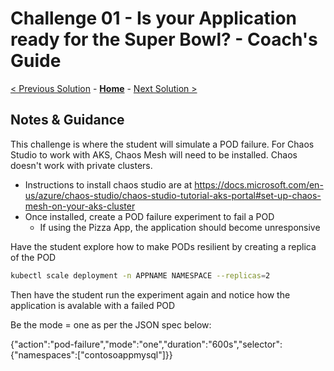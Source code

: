 # Challenge 01 - Is your Application ready for the Super Bowl? - Coach's Guide 

[< Previous Solution](./Solution-00.md) - **[Home](./README.md)** - [Next Solution >](./Solution-02.md)

## Notes & Guidance

This challenge is where the student will simulate a POD failure. For Chaos Studio to work with AKS, Chaos Mesh will need to be installed.
Chaos doesn't work with private clusters. 

- Instructions to install chaos studio are at https://docs.microsoft.com/en-us/azure/chaos-studio/chaos-studio-tutorial-aks-portal#set-up-chaos-mesh-on-your-aks-cluster
- Once installed, create a POD failure experiment to fail a POD
    - If using the Pizza App, the application should become unresponsive 

Have the student explore how to make PODs resilient by creating a replica of the POD

```bash
kubectl scale deployment -n APPNAME NAMESPACE --replicas=2
```
Then have the student run the experiment again and notice how the application is avalable with a failed POD

Be the mode = one as per the JSON spec below:

{"action":"pod-failure","mode":"one","duration":"600s","selector":{"namespaces":["contosoappmysql"]}}
